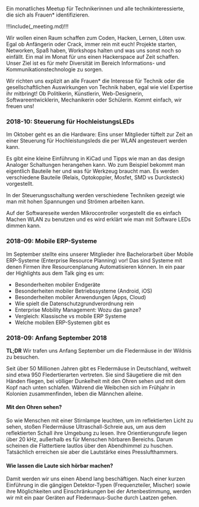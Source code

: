 Ein monatliches Meetup für Technikerinnen und alle technikinteressierte, die sich als Frauen* identifizieren.

!!!include(_meeting.md)!!!

Wir wollen einen Raum schaffen zum Coden, Hacken, Lernen, Löten usw. Egal ob Anfängerin oder Crack, immer rein mit euch!
Projekte starten, Networken, Spaß haben, Workshops halten und was uns sonst noch so einfällt. Ein mal im Monat für uns einen Hackerspace auf Zeit schaffen.
Unser Ziel ist es für mehr Diversität im Bereich Informations- und Kommunikationstechnologie zu sorgen.

Wir richten uns explizit an alle Frauen* die Interesse für Technik oder die gesellschaftlichen Auswirkungen von Technik haben,
egal wie viel Expertise ihr mitbringt! Ob Politikerin, Künstlerin, Web-Designerin, Softwareentwicklerin, Mechanikerin oder Schülerin. Kommt einfach, wir freuen uns!

<a name="blog"></a>
### 2018-10: Steuerung für HochleistungsLEDs

Im Oktober geht es an die Hardware: Eins unser Mitglieder
tüftelt zur Zeit an einer Steuerung für Hochleistungsleds die per WLAN
angesteuert werden kann.

Es gibt eine kleine Einführung in KiCad und Tipps wie man an das
design Analoger Schaltungen herangehen kann. Wo zum Beispiel bekommt man eigentlich
Bauteile her und was für Werkzeug braucht man.
Es werden verschiedene Bauteile (Relais, Optokoppler, Mosfet, SMD vs Durcksteck) vorgestellt.

In der Steuerungsschaltung werden verschiedene Techniken gezeigt wie man mit
hohen Spannungen und Strömen arbeiten kann.

Auf der Softwareseite werden Mikrocontroller vorgestellt die es einfach Machen WLAN zu benutzen
und es wird erklärt wie man mit Software LEDs dimmen kann.

### 2018-09: Mobile ERP-Systeme

Im September stellte eins unserer Mitglieder ihre Bachelorarbeit
über Mobile ERP-Systeme (Enterprise Resource Planning) vor!
Das sind Systeme mit denen Firmen ihre Resourcenplanung Automatisieren können.
In ein paar der Highlights aus dem Talk ging es um:

 * Besonderheiten mobiler Endgeräte
 * Besonderheiten mobiler Betriebssysteme (Android, iOS)
 * Besonderheiten mobiler Anwendungen (Apps, Cloud)
 * Wie spielt die Datenschutzgrundverordnung rein
 * Enterprise Mobility Management: Wozu das ganze?
 * Vergleich: Klassische vs mobile ERP Systeme
 * Welche mobilen ERP-Systemen gibt es

### 2018-09: Anfang September 2018

**TL;DR** Wir trafen uns Anfang September um die Fledermäuse in der Wildnis zu besuchen.

Seit über 50 Millionen Jahren gibt es Fledermäuse in Deutschland, weltweit sind
etwa 950 Fledertierarten vertreten. Sie sind Säugetiere die mit den Händen
fliegen, bei völliger Dunkelheit mit den Ohren sehen und mit dem Kopf nach
unten schlafen. Während die Weibchen sich im Frühjahr in Kolonien
zusammenfinden, leben die Männchen alleine.

#### Mit den Ohren sehen?

So wie Menschen mit einer Stirnlampe leuchten, um im reflektierten Licht zu
sehen, stoßen Fledermäuse Ultraschall-Schreie aus, um aus dem reflektierten
Schall ihre Umgebung zu lesen.  Ihre Orientierungsrufe liegen über 20 kHz,
außerhalb es für Menschen hörbaren Bereichs. Darum scheinen die Flattertiere
lautlos über den Abendhimmel zu huschen. Tatsächlich erreichen sie aber die
Lautstärke eines Presslufthammers.

#### Wie lassen die Laute sich hörbar machen?

Damit werden wir uns einen Abend lang beschäftigen. Nach einer kurzen
Einführung in die gängigen Detektor-Typen (Frequenzteiler, Mischer) sowie ihre
Möglichkeiten und Einschränkungen bei der Artenbestimmung, werden wir mit ein
paar Geräten auf Fledermaus-Suche durch Laatzen gehen.
